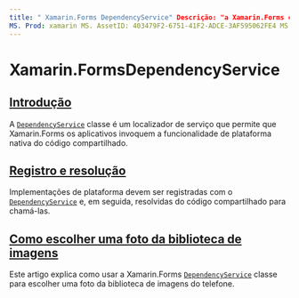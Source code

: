 ```yaml
---
title: " Xamarin.Forms DependencyService" Descrição: "a Xamarin.Forms classe DependencyService é um localizador de serviço que permite que Xamarin.Forms os aplicativos invoquem a funcionalidade de plataforma nativa do código compartilhado".
MS. Prod: xamarin MS. AssetID: 403479F2-6751-41F2-ADCE-3AF595062FE4 MS. Technology: xamarin-Forms autor: davidbritch MS. Author: dabritch MS. Date: 06/05/2019 no-loc: [ Xamarin.Forms , Xamarin.Essentials ]
---
```


# <a name="xamarinforms-dependencyservice"></a>Xamarin.FormsDependencyService

## <a name="introduction"></a>[Introdução](introduction.md)

A [`DependencyService`](xref:Xamarin.Forms.DependencyService) classe é um localizador de serviço que permite que Xamarin.Forms os aplicativos invoquem a funcionalidade de plataforma nativa do código compartilhado.

## <a name="registration-and-resolution"></a>[Registro e resolução](registration-and-resolution.md)

Implementações de plataforma devem ser registradas com o [`DependencyService`](xref:Xamarin.Forms.DependencyService) e, em seguida, resolvidas do código compartilhado para chamá-las.

## <a name="picking-a-photo-from-the-library"></a>[Como escolher uma foto da biblioteca de imagens](photo-picker.md)

Este artigo explica como usar a Xamarin.Forms [`DependencyService`](xref:Xamarin.Forms.DependencyService) classe para escolher uma foto da biblioteca de imagens do telefone.
